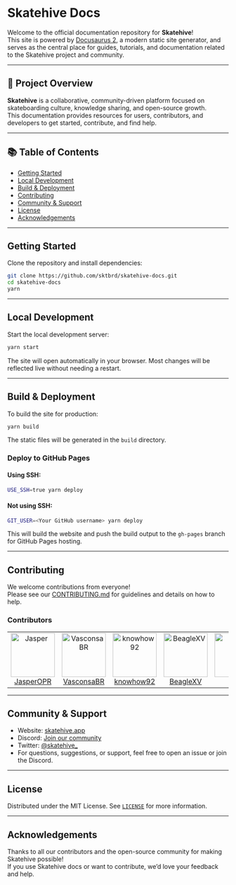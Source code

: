 # Skatehive Docs

Welcome to the official documentation repository for **Skatehive**!  
This site is powered by [Docusaurus 2](https://docusaurus.io/), a modern static site generator, and serves as the central place for guides, tutorials, and documentation related to the Skatehive project and community.

---

## 🚀 Project Overview

**Skatehive** is a collaborative, community-driven platform focused on skateboarding culture, knowledge sharing, and open-source growth.  
This documentation provides resources for users, contributors, and developers to get started, contribute, and find help.

---

## 📚 Table of Contents

- [Getting Started](#getting-started)
- [Local Development](#local-development)
- [Build & Deployment](#build--deployment)
- [Contributing](#contributing)
- [Community & Support](#community--support)
- [License](#license)
- [Acknowledgements](#acknowledgements)

---

## Getting Started

Clone the repository and install dependencies:

```bash
git clone https://github.com/sktbrd/skatehive-docs.git
cd skatehive-docs
yarn
```

---

## Local Development

Start the local development server:

```bash
yarn start
```

The site will open automatically in your browser. Most changes will be reflected live without needing a restart.

---

## Build & Deployment

To build the site for production:

```bash
yarn build
```

The static files will be generated in the `build` directory.

### Deploy to GitHub Pages

#### Using SSH:

```bash
USE_SSH=true yarn deploy
```

#### Not using SSH:

```bash
GIT_USER=<Your GitHub username> yarn deploy
```

This will build the website and push the build output to the `gh-pages` branch for GitHub Pages hosting.

---

## Contributing

We welcome contributions from everyone!  
Please see our [CONTRIBUTING.md](CONTRIBUTING.md) for guidelines and details on how to help.

### Contributors

<!-- ALL-CONTRIBUTORS-LIST:START - Do not remove or modify this section -->
<!-- prettier-ignore-start -->
<!-- markdownlint-disable -->
<table>
  <tbody>
    <tr>
      <td align="center" valign="top" width="14.28%"><a href="https://github.com/JasperOPR"><img src="https://avatars.githubusercontent.com/u/85296013?v=4?s=100" width="100px;" alt="Jasper"/><br />JasperOPR</a></td>
      <td align="center" valign="top" width="14.28%"><a href="https://github.com/VasconsaBR"><img src="https://avatars.githubusercontent.com/u/90463966?v=4?s=100" width="100px;" alt="VasconsaBR"/><br />VasconsaBR</a></td>
      <td align="center" valign="top" width="14.28%"><a href="https://github.com/knowhow92"><img src="https://avatars.githubusercontent.com/u/124047824?v=4?s=100" width="100px;" alt="knowhow92"/><br />knowhow92</a></td>
      <td align="center" valign="top" width="14.28%"><a href="https://github.com/BeagleXV"><img src="https://avatars.githubusercontent.com/u/146370309?v=4?s=100" width="100px;" alt="BeagleXV"/><br />BeagleXV</a></td>
      <td align="center" valign="top" width="14.28%"><a href="https://github.com/sktbrd"><img src="https://avatars.githubusercontent.com/u/116202536?v=4?s=100" width="100px;" alt="Vlad"/><br />Vlad</td>
    </tr>
  </tbody>
</table>
<!-- markdownlint-restore -->
<!-- prettier-ignore-end -->
<!-- ALL-CONTRIBUTORS-LIST:END -->

---

## Community & Support

- Website: [skatehive.app](https://skatehive.app)
- Discord: [Join our community](https://discord.gg/skatehive)
- Twitter: [@skatehive_](https://twitter.com/skatehive_)
- For questions, suggestions, or support, feel free to open an issue or join the Discord.

---

## License

Distributed under the MIT License. See [`LICENSE`](LICENSE) for more information.

---

## Acknowledgements

Thanks to all our contributors and the open-source community for making Skatehive possible!  
If you use Skatehive docs or want to contribute, we’d love your feedback and help.
